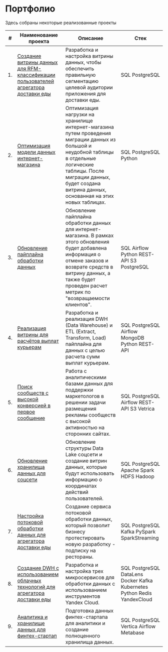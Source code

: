 # Портфолио

Здесь собраны некоторые реализованные проекты

| #    | Наименование проекта                | Описание                                                     | Стек                                                         |
| ---- | ------------------------------------------------------------ | ------------------------------------------------------------ | ------------------------------------------------------------ |
| 1.   | [Создание витрины данных для RFM-классификации пользователей агрегатора доставки еды](https://github.com/AnisimovP/Project-work-on-updating-the-data-model) | Разработка и настройка витрины данных, чтобы обеспечить правильную сегментацию целевой аудитории приложения для доставки еды. | SQL PostgreSQL       |
| 2.   | [Оптимизация модели данных интернет-магазина](https://github.com/AnisimovP/DWH-project-work-and-data-model-revision) | Оптимизация нагрузки на хранилище интернет-магазина путем проведения миграции данных из большой и неудобной таблицы в отдельные логические таблицы. После миграции данных, будет создана витрина данных, основанная на этих новых таблицах.| SQL PostgreSQL Python       |
| 3.   | [Обновление пайплайна обработки данных](https://github.com/AnisimovP/Project-work-on-ETL-and-automation-of-data-preparation) | Обновление пайплайна обработки данных для интернет-магазина. В рамках этого обновления будет добавлена информация о отмене заказов и возврате средств в витрину данных, а также будет проведен расчет метрик по "возвращаемости клиентов". | SQL Airflow Python REST-API S3 PostgreSQL       |
| 4.   | [Реализация витрины для расчётов выплат курьерам](https://github.com/AnisimovP/DWH-project-work-for-multiple-sources) | Разработка и реализация DWH (Data Warehouse) и ETL (Extract, Transform, Load) пайплайна для данных с целью расчета сумм выплат курьерам. | SQL PostgreSQL  Airflow MongoDB Python REST-API     |
| 5.   | [Поиск сообществ с высокой конверсией в первое сообщение](https://github.com/AnisimovP/Project-work-on-analytical-databases) | Работа с аналитическими базами данных для поддержки маркетологов в решении задачи размещения рекламы сообществ с высокой активностью на сторонних сайтах. | SQL PostgreSQL Airflow REST-API S3 Vetrica      |
| 6.   | [Обновление хранилища данных для соцсети](https://github.com/AnisimovP/Project-work-on-the-organization-of-Data-Lake) | Обновление структуры Data Lake соцсети и создание витрин данных, которые будут использовать информацию о координатах действий пользователей. | SQL PostgreSQL Apache Spark HDFS Hadoop      |
| 7.   | [Настройка потоковой обработки данных для агрегатора доставки еды](https://github.com/AnisimovP/Project-work-on-streaming-data-processing) | Создание сервиса потоковой обработки данных, который позволит бизнесу протестировать новую разработку - подписку на рестораны.  | SQL PostgreSQL Kafka PySpark SparkStreaming      |
| 8.   | [Создание DWH с использованием облачных технологий для агрегатора доставки еды](https://github.com/AnisimovP/Cloud-Technology-Project) | Разработка и настройка трех микросервисов для обработки данных с использованием инструментов Yandex Cloud. | SQL PostgreSQL DataLens Docker Kafka Kubernetes Python Redis YandexCloud     |
| 9.   | [Аналитика и хранилище данных для финтех-стартап](https://github.com/AnisimovP/Dynamics-of-turnover-of-company) | Подготовка данных финтех-стартапа для аналитики и создание полноценного хранилища данных. | SQL PostgreSQL Vertica Airflow Metabase        |
